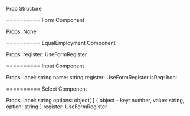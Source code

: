 Prop Structure

==========
Form Component

Props: None

==========
EqualEmployment Component

Props:
register: UseFormRegister<FieldValues>

==========
Input Component

Props:
label: string
name: string
register: UseFormRegister<FieldValues>
isReq: bool

==========
Select Component

Props:
label: string
options: object[ ] {
	object - key: number, value: string, option: string
}
register: UseFormRegister<FieldValues>
